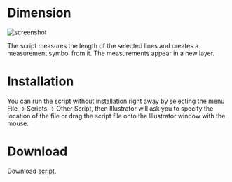 # Dimension

![screenshot](/.meta/screenshot.png)

The script measures the length of the selected lines and creates a measurement symbol from it. The measurements appear in a new layer.

# Installation
You can run the script without installation right away by selecting the menu File → Scripts → Other Script, then Illustrator will ask you to specify the location of the file or drag the script file onto the Illustrator window with the mouse.

# Download
Download [script](https://github.com/VGmove/AdobeScripts/blob/main/Dimension/Dimension.jsx).
